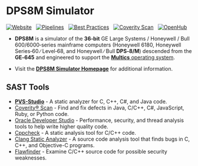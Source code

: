<!-- vim: set nocp ft=markdown ts=2 sw=2 ai cc=80 et nolist wrap lbr :-->
<!-- SPDX-License-Identifier: MIT-0 -->
<!-- scspell-id: 234ac36d-f778-11ec-8863-80ee73e9b8e7 -->
<!-- Copyright (c) 2006-2024 The DPS8M Development Team -->

# DPS8M Simulator

[![Website](https://img.shields.io/website?up_message=online&url=https%3A%2F%2Fdps8m.gitlab.io)](https://dps8m.gitlab.io/)
&nbsp;
[![Pipelines](https://gitlab.com/dps8m/dps8m/badges/master/pipeline.svg?ignore_skipped=true)](https://gitlab.com/dps8m/dps8m/pipelines/latest/)
&nbsp;
[![Best Practices](https://bestpractices.coreinfrastructure.org/projects/6229/badge.svg)](https://bestpractices.coreinfrastructure.org/en/projects/6229)
&nbsp;
[![Coverity Scan](https://img.shields.io/coverity/scan/27403.svg)](https://scan.coverity.com/projects/dps8m-simulator)
&nbsp;
[![OpenHub](https://img.shields.io/badge/openhub-dps8m-ok.svg)](https://www.openhub.net/p/dps8m/)
&nbsp;

 - **DPS8M** is a simulator of the **36‑bit** GE Large Systems / Honeywell /
   Bull 600/6000‑series mainframe computers (Honeywell 6180, Honeywell
   Series‑60 ∕ Level‑68, and Honeywell ∕ Bull **DPS‑8/M**) descended from
   the **GE‑645** and engineered to support the
   [**Multics** operating system](https://swenson.org/multics_wiki/).

 - Visit the
   [**DPS8M Simulator Homepage**](https://dps8m.gitlab.io/)
   for additional information.

## SAST Tools

* [**PVS-Studio**](https://pvs-studio.com/en/pvs-studio/?utm_source=github&utm_medium=organic&utm_campaign=open_source) - A static analyzer for C, C++, C#, and Java code.
* [Coverity® Scan](https://scan.coverity.com/) - Find and fix defects in Java, C/C++, C#, JavaScript, Ruby, or Python code.
* [Oracle Developer Studio](https://www.oracle.com/application-development/developerstudio/) - Performance, security, and thread analysis tools to help write higher quality code.
* [Cppcheck](https://cppcheck.sourceforge.io/) - A static analysis tool for C/C++ code.
* [Clang Static Analyzer](https://clang-analyzer.llvm.org/) - A source code analysis tool that finds bugs in C, C++, and Objective-C programs.
* [Flawfinder](https://dwheeler.com/flawfinder/) - Examine C/C++ source code for possible security weaknesses.
